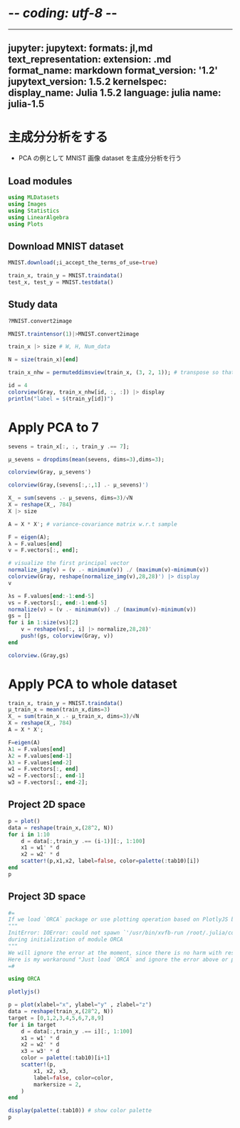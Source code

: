 # -*- coding: utf-8 -*-
---
jupyter:
  jupytext:
    formats: jl,md
    text_representation:
      extension: .md
      format_name: markdown
      format_version: '1.2'
      jupytext_version: 1.5.2
  kernelspec:
    display_name: Julia 1.5.2
    language: julia
    name: julia-1.5
---

# 主成分分析をする


- PCA の例として MNIST 画像 dataset を主成分分析を行う


## Load modules

```julia
using MLDatasets
using Images
using Statistics
using LinearAlgebra
using Plots
```

## Download MNIST dataset

```julia
MNIST.download(;i_accept_the_terms_of_use=true)
```

```julia
train_x, train_y = MNIST.traindata()
test_x, test_y = MNIST.testdata()
```

## Study data

```julia
?MNIST.convert2image
```

```julia
MNIST.traintensor(1)|>MNIST.convert2image
```

```julia
train_x |> size # W, H, Num_data
```

```julia
N = size(train_x)[end]
```

```julia
train_x_nhw = permuteddimsview(train_x, (3, 2, 1)); # transpose so that it has NxHxW layout
```

```julia
id = 4
colorview(Gray, train_x_nhw[id, :, :]) |> display
println("label = $(train_y[id])")
```

# Apply PCA to 7

```julia
sevens = train_x[:, :, train_y .== 7];
```

```julia
μ_sevens = dropdims(mean(sevens, dims=3),dims=3);
```

```julia
colorview(Gray, μ_sevens')
```

```julia
colorview(Gray,(sevens[:,:,1] .- μ_sevens)')
```

```julia
X_ = sum(sevens .- μ_sevens, dims=3)/√N
X = reshape(X_, 784)
X |> size
```

```julia
A = X * X'; # variance-covariance matrix w.r.t sample
```

```julia
F = eigen(A);
λ = F.values[end]
v = F.vectors[:, end];
```

```julia
# visualize the first principal vector
normalize_img(v) = (v .- minimum(v)) ./ (maximum(v)-minimum(v))
colorview(Gray, reshape(normalize_img(v),28,28)') |> display
v
```

```julia
λs = F.values[end:-1:end-5]
vs = F.vectors[:, end:-1:end-5]
normalize(v) = (v .- minimum(v)) ./ (maximum(v)-minimum(v))
gs = []
for i in 1:size(vs)[2]
    v = reshape(vs[:, i] |> normalize,28,28)'
    push!(gs, colorview(Gray, v))
end

colorview.(Gray,gs)
```

# Apply PCA to whole dataset

```julia
train_x, train_y = MNIST.traindata()
μ_train_x = mean(train_x,dims=3)
X_ = sum(train_x .- μ_train_x, dims=3)/√N
X = reshape(X_, 784)
A = X * X';
```

```julia
F=eigen(A)
λ1 = F.values[end]
λ2 = F.values[end-1]
λ3 = F.values[end-2]
w1 = F.vectors[:, end]
w2 = F.vectors[:, end-1]
w3 = F.vectors[:, end-2];
```

## Project 2D space

```julia
p = plot()
data = reshape(train_x,(28^2, N))
for i in 1:10
    d = data[:,train_y .== (i-1)][:, 1:100]
    x1 = w1' * d
    x2 = w2' * d
    scatter!(p,x1,x2, label=false, color=palette(:tab10)[i])
end
p
```

## Project 3D space

```julia
#=
If we load `ORCA` package or use plotting operation based on PlotlyJS backend over the sysimage generated by PackageCompiler using my method, it will cause the following error.
"""
InitError: IOError: could not spawn `'/usr/bin/xvfb-run /root/.julia/conda/3/envs/_ORCA_jl_/bin/orca' server --port=7982 --graph-only`: no such file or directory (ENOENT)
during initialization of module ORCA
"""
We will ignore the error at the moment, since there is no harm with respect to our purpose.
Here is my workaround "Just load `ORCA` and ignore the error above or plot a small dummy data in advance"
=#

using ORCA
```

```julia
plotlyjs()

p = plot(xlabel="x", ylabel="y" , zlabel="z")
data = reshape(train_x,(28^2, N))
target = [0,1,2,3,4,5,6,7,8,9]
for i in target
    d = data[:,train_y .== i][:, 1:100]
    x1 = w1' * d
    x2 = w2' * d
    x3 = w3' * d
    color = palette(:tab10)[i+1]
    scatter!(p, 
        x1, x2, x3, 
        label=false, color=color,
        markersize = 2,
    )
end

display(palette(:tab10)) # show color palette
p
```
